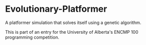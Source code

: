 # Evolutionary-Platformer
A platformer simulation that solves itself using a genetic algorithm.

This is part of an entry for the University of Alberta's ENCMP 100 programming competition.
